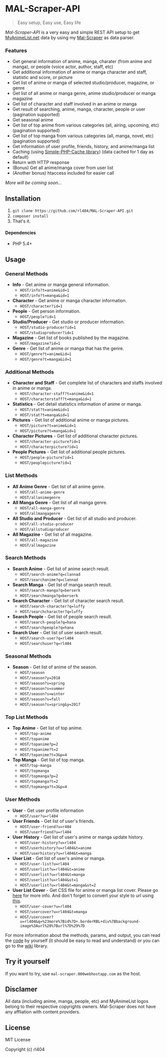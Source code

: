 # MAL-Scraper-API
> Easy setup, Easy use, Easy life

_Mal-Scraper-API_ is a very easy and simple REST API setup to get [MyAnimeList.net](https://myanimelist.net/) data by using my [Mal-Scraper](https://github.com/rl404/MAL-Scraper/) as data parser.

### Features 
- Get general information of anime, manga, charater (from anime and manga), or people (voice actor, author, staff, etc)
- Get additional information of anime or manga character and staff, statistic and score, or picture
- Get list of anime or manga of selected studio/producer, magazine, or genre
- Get list of all anime or manga genre, anime studio/producer or manga magazine
- Get list of character and staff involved in an anime or manga
- Get result of searching, anime, manga, character, people or user (pagination supported)
- Get seasonal anime
- Get list of top anime from various categories (all, airing, upcoming, etc) (pagination supported)
- Get list of top manga from various categories (all, manga, novel, etc) (pagination supported)
- Get information of user profile, friends, history, and anime/manga list
- Caching (using [Simple-PHP-Cache library](https://github.com/cosenary/Simple-PHP-Cache)) (data cached for 1 day as default)
- Return with HTTP response
- (Bonus) Get all anime/manga cover from user list
- (Another bonus) htaccess included for easier call

_More will be coming soon..._

## Installation
1. `git clone https://github.com/rl404/MAL-Scraper-API.git`
2. `composer install`
3. That's it.

#### Dependencies
- PHP 5.4+

## Usage
### General Methods
- **Info** - Get anime or manga general information. 
  - `HOST/info?t=anime&id=1`
  - `HOST/info?t=manga&id=1`
- **Character** - Get anime or manga character information. 
  - `HOST/character?id=1`
- **People** - Get person information.
  - `HOST/people?id=1`
- **Studio/Producer** - Get studio or producer information.
  - `HOST/studio-producer?id=1`
  - `HOST/studioproducer?id=1`
- **Magazine** - Get list of books published by the magazine.
  - `HOST/magazine?id=1`
- **Genre** - Get list of anime or manga that has the genre.
  - `HOST/genre?t=anime&id=1`
  - `HOST/genre?t=manga&id=1`
### Additional Methods
- **Character and Staff** - Get complete list of characters and staffs involved in anime or manga.
  - `HOST/character-staff?t=anime&id=1`
  - `HOST/characterstaff?t=manga&id=1`
- **Statistics** - Get detail statistics information of anime or manga.
  - `HOST/stat?t=anime&id=1`
  - `HOST/stat?t=manga&id=1`
- **Pictures** - Get list of additional anime or manga pictures.
  - `HOST/picture?t=anime&id=1`
  - `HOST/picture?t=manga&id=1`
- **Character Pictures** - Get list of additional character pictures.
  - `HOST/character-picture?id=1`
  - `HOST/characterpicture?id=1`
- **People Pictures** - Get list of additional people pictures.
  - `HOST/people-picture?id=1`
  - `HOST/peoplepicture?id=1`
### List Methods
- **All Anime Genre** - Get list of all anime genre.
  - `HOST/all-anime-genre`
  - `HOST/allanimegenre`
- **All Manga Genre** - Get list of all manga genre.
  - `HOST/all-manga-genre`
  - `HOST/allmangagenre`
- **All Studio and Producer** - Get list of all studio and producer.
  - `HOST/all-studio-producer`
  - `HOST/allstudioproducer`
- **All Magazine** - Get list of all magazine.
  - `HOST/all-magazine`
  - `HOST/allmagazine`
### Search Methods
- **Search Anime** - Get list of anime search result.
  - `HOST/search-anime?q=clannad`
  - `HOST/searchanime?q=clannad`
- **Search Manga** - Get list of manga search result.
  - `HOST/search-manga?q=berserk`
  - `HOST/searchmanga?q=berserk`
- **Search Character** - Get list of character search result.
  - `HOST/search-character?q=luffy`
  - `HOST/searchcharacter?q=luffy`
- **Search People** - Get list of people search result.
  - `HOST/search-people?q=hana`
  - `HOST/searchpeople?q=hana`
- **Search User** - Get list of user search result.
  - `HOST/search-user?q=rl404`
  - `HOST/searchuser?q=rl404`
### Seasonal Methods
- **Season** - Get list of anime of the season.
  - `HOST/season`
  - `HOST/season?y=2018`
  - `HOST/season?s=spring`
  - `HOST/season?s=summer`
  - `HOST/season?s=winter`
  - `HOST/season?s=fall`
  - `HOST/season?s=spring&y=2017`
### Top List Methods
- **Top Anime** - Get list of top anime.
  - `HOST/top-anime`
  - `HOST/topanime`
  - `HOST/topanime?p=2`
  - `HOST/topanime?t=2`
  - `HOST/topanime?t=3&p=4`
- **Top Manga** - Get list of top manga.
  - `HOST/top-manga`
  - `HOST/topmanga`
  - `HOST/topmanga?p=2`
  - `HOST/topmanga?t=2`
  - `HOST/topmanga?t=3&p=4`
### User Methods
- **User** - Get user profile information
  - `HOST/user?u=rl404`
- **User Friends** - Get list of user's friends.
  - `HOST/user-friend?u=r404`
  - `HOST/userfriend?u=rl404`
- **User History** - Get list of user's anime or manga update history.
  - `HOST/user-history?u=rl404`
  - `HOST/userhistory?u=rl404&t=anime`
  - `HOST/userhistory?u=rl404&t=manga`
- **User List** - Get list of user's anime or manga.
  - `HOST/user-list?u=rl404`
  - `HOST/userlist?u=rl404&t=anime`
  - `HOST/userlist?u=rl404&t=manga`
  - `HOST/userlist?u=rl404&st=1`
  - `HOST/userlist?u=rl404&t=manga&st=2`
- **User List Cover** - Get CSS file for anime or manga list cover. Please go [here](https://github.com/rl404/MAL-Scraper/wiki/getUserCover()) for more info. And don't forget to convert your style to url using [this](https://www.url-encode-decode.com/).
  - `HOST/user-cover?u=rl404`
  - `HOST/usercover?u=rl404&t=manga`
  - `HOST/usercover?u=rl404&q=%23more%7Bid%7D+.borderRBL+div%7Bbackground-image%3Aurl%28%7Burl%7D%29%7D`

For more information about the methods, params, and output, you can read the [code](https://github.com/rl404/MAL-Scraper-API/blob/master/index.php) by yourself (it should be easy to read and understand) or you can go to the [wiki](https://github.com/rl404/MAL-Scraper/wiki) library.

## Try it yourself
If you want to try, use `mal-scraper.000webhostapp.com` as the host.

## Disclamer
All data (including anime, manga, people, etc) and MyAnimeList logos belong to their respective copyrights owners. Mal-Scraper does not have any affliation with content providers.

## License
MIT License

Copyright (c) rl404
